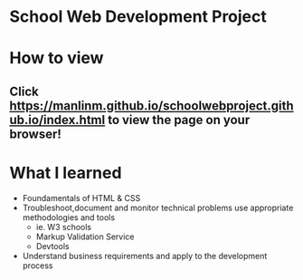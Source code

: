 # School Web Development Project

# How to view
Click https://manlinm.github.io/schoolwebproject.github.io/index.html to view the page on your browser!
---
# What I learned
* Foundamentals of HTML & CSS
* Troubleshoot,document and monitor technical problems use appropriate methodologies and tools
  * ie. W3 schools
  * Markup Validation Service
  * Devtools
* Understand business requirements and apply to the development process
